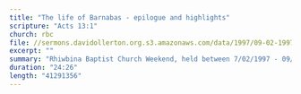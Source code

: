 ```yaml
---
title: "The life of Barnabas - epilogue and highlights"
scripture: "Acts 13:1"
church: rbc
file: //sermons.davidollerton.org.s3.amazonaws.com/data/1997/09-02-1997.mp3
excerpt: ""
summary: "Rhiwbina Baptist Church Weekend, held between 7/02/1997 - 09/02/1997. David Ollerton ends the weekend with an epilogue and highlights by Alan James"
duration: "24:26"
length: "41291356"
---
```

